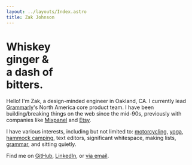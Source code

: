 ```yaml
---
layout: ../layouts/Index.astro
title: Zak Johnson
---
```


# Whiskey<br>ginger &<br>a dash of<br>bitters.

Hello! I'm Zak, a design-minded engineer in Oakland, CA. I currently lead
[Grammarly][]'s North America core product team. I have been building/breaking
things on the web since the mid-90s, previously with companies like [Mixpanel][]
and [Etsy][].

I have various interests, including but not limited to: [motorcycling][moto],
[yoga][], [hammock camping][camping], text editors, significant whitespace,
making lists, [grammar][], and sitting quietly.

Find me on [GitHub][], [LinkedIn][], or [via email][email].

[grammarly]: https://www.grammarly.com/
[mixpanel]: https://mixpanel.com/
[etsy]: https://www.etsy.com/
[moto]: /photos#moto
[yoga]: /photos/6782c2ab432c47641604dd25
[camping]: /photos/6782c2b0432c47641604ebc4
[grammar]: https://brians.wsu.edu/common-errors-in-english-usage/
[github]: https://github.com/zakj
[linkedin]: https://www.linkedin.com/in/zakjohnson
[email]: mailto:me@zakj.net
